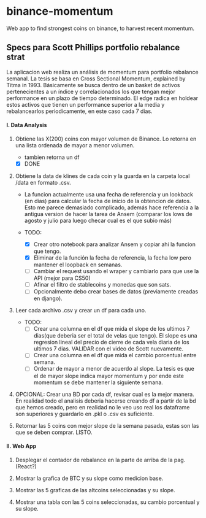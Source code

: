 # binance-momentum
 Web app to find strongest coins on binance, to harvest recent momentum.



## Specs para Scott Phillips portfolio rebalance strat

La aplicacion web realiza un análisis de momentum para portfolio rebalance semanal.
La tesis se basa en Cross Sectional Momentum, explained by Titma in 1993. Básicamente se busca dentro de un basket de activos pertenecientes a un índice y correlacionados los que tengan mejor performance en un plazo de tiempo determinado.
El edge radica en holdear estos activos que tienen un performance superior a la media y rebalancearlos periodicamente, en este caso cada 7 dias.

#### I. Data Analysis

1. Obtiene las X(200) coins con mayor volumen de Binance. Lo retorna en una lista ordenada de mayor a menor volumen.
    - tambien retorna un df
    - [x] DONE

2. Obtiene la data de klines de cada coin y la guarda en la carpeta local /data en formato .csv.
    - La funcion actualmente usa una fecha de referencia y un lookback (en dias) para calcular la fecha de inicio de la obtencion de datos. Esto me parece demasiado complicado, además hace referencia a la antigua version de hacer la tarea de Ansem (comparar los lows de agosto y julio para luego checar cual es el que subio más)
    
    - TODO: 
        - [x] Crear otro notebook para analizar Ansem y copiar ahi la funcion que tengo.
        - [x] Eliminar de la función la fecha de referencia, la fecha low pero mantener el loopback en  semanas.
        - [ ] Cambiar el request usando el wraper y cambiarlo para que use la API (mejor para CS50)
        - [ ] Afinar el filtro de stablecoins y monedas que son sats.
        - [ ] Opcionalmente debo crear bases de datos (previamente creadas en django). 

3. Leer cada archivo .csv y crear un df para cada uno. 
    - TODO:
        - [ ] Crear una columna en el df que mida el slope de los ultimos 7 dias(que deberia ser el total de velas que tengo). El slope es una regresion lineal del precio de cierre de cada vela diaria de los ultimos 7 dias. VALIDAR con el video de Scott nuevamente.
        - [ ] Crear una columna en el df que mida el cambio porcentual entre semana.
        - [ ] Ordenar de mayor a menor de acuerdo al slope. La tesis es que el de mayor slope indica mayor momentum y por ende este momentum se debe mantener la siguiente semana.

4. OPCIONAL: Crear una BD por cada df, revisar cual es la mejor manera. 
    En realidad todo el analisis deberia hacerse creando df a partir de la bd que hemos creado, pero en realidad no le veo uso real los dataframe son superiores y guardarlo en .pkl o .csv es suficiente.

5. Retornar las 5 coins con mejor slope de la semana pasada, estas son las que se deben comprar. LISTO.

#### II. Web App

1. Desplegar el contador de rebalance en la parte de arriba de la pag. (React?)

2. Mostrar la grafica de BTC y su slope como medicion base.
3. Mostrar las 5 graficas de las altcoins seleccionadas y su slope.
4. Mostrar una tabla con las 5 coins seleccionadas, su cambio porcentual y su slope.




